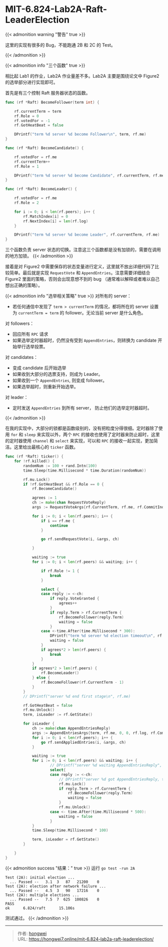 # MIT-6.824-Lab2A-Raft-LeaderElection

{{< admonition warning "警告" true >}}

这里的实现有很多的 Bug，不能跑通 2B 和 2C 的 Test。

{{< /admonition >}}

{{< admonition info "三个函数" true >}}

相比起 Lab1 的作业，Lab2A 作业量差不多。Lab2A 主要是围绕论文中 Figure2 的选举部分进行实现即可。


首先是有三个控制 Raft 服务器状态的函数。
```go
func (rf *Raft) BecomeFollower(term int) {

	rf.currentTerm = term
	rf.Role = 0
	rf.votedFor = -1
	rf.GotHeatBeat = false

	DPrintf("term %d server %d become Follower\n", term, rf.me)
}

func (rf *Raft) BecomeCandidate() {

	rf.votedFor = rf.me
	rf.currentTerm++
	rf.Role = 1

	DPrintf("term %d server %d become Candidate", rf.currentTerm, rf.me)
}

func (rf *Raft) BecomeLeader() {

	rf.votedFor = rf.me
	rf.Role = 2

	for i := 0; i < len(rf.peers); i++ {
		rf.MatchIndex[i] = 0
		rf.NextIndex[i] = len(rf.log)
	}

	DPrintf("term %d server %d become Leader", rf.currentTerm, rf.me)
}
```
三个函数负责 server 状态的切换。注意这三个函数都是没有加锁的，需要在调用的地方加锁。
{{< /admonition >}}

接着是对 Figure2 中需要保存的状态变量进行定义，这里就不放出详细代码了比较简单。最后就是实现 `RequestVote` 和 `AppendEntries`。注意需要详细结合 Figure2 里面的策略，否则会出现意想不到的 bug （通常难以解释或者难以自己想出正确的策略）。

{{< admonition info "选举相关策略" true >}}
对所有的 server：

- 若任何通信中发现了 `term > currentTerm` 的情况，都将所在的 server 设置为 `currentTerm = term` 的 follower。无论当前 server 是什么角色。

对 followers：

- 回应所有 `RPC` 请求
- 如果选举定时器超时，仍然没有受到 `AppendEntries`，则转换为 candidate 开始举行选举投票。

对 candidates：

- 变成 candidate 后开始选举
- 如果收到大部分的选票支持，则成为 Leader。
- 如果收到一个 `AppendEntries`, 则变成 follower。
- 如果选举超时，则重新开始选举。

对 leader：

- 定时发送 `AppendEntries` 到所有 server， 防止他们的选举定时器超时。

{{< /admonition >}}

在我的实现中，大部分的锁都是函数级别的，没有把粒度分得很细。定时器除了使用 `for` 和 `sleep` 来实现以外，两个 `RPC` 的接收也使用了定时器来防止超时，这里的定时器使用 `channel` 和 `select` 来实现，可以和 `RPC` 的接收一起实现，更加简洁。这里给出最核心的 `ticker` 函数。

```go
func (rf *Raft) ticker() {
	for !rf.killed() {
		randomNum := 100 + rand.Intn(100)
		time.Sleep(time.Millisecond * time.Duration(randomNum))

		rf.mu.Lock()
		if !rf.GotHeatBeat && rf.Role == 0 {
			rf.BecomeCandidate()

			agrees := 1
			ch := make(chan RequestVoteReply)
			args := RequestVoteArgs{rf.CurrentTerm, rf.me, rf.CommitIndex, rf.CurrentTerm - 1}

			for i := 0; i < len(rf.peers); i++ {
				if i == rf.me {
					continue
				}

				go rf.sendRequestVote(i, &args, ch)

			}

			waiting := true
			for i := 0; i < len(rf.peers) && waiting; i++ {

				if rf.Role != 1 {
					break
				}

				select {
				case reply := <-ch:
					if reply.VoteGranted {
						agrees++
					}
					if reply.Term > rf.CurrentTerm {
						rf.BecomeFollower(reply.Term)
						waiting = false
					}
				case <-time.After(time.Millisecond * 300):
					DPrintf("term %d server %d election timeout\n", rf.CurrentTerm, rf.me)
					waiting = false
				}
				if agrees*2 > len(rf.peers) {
					break
				}
			}
			if agrees*2 > len(rf.peers) {
				rf.BecomeLeader()
			} else {
				rf.BecomeFollower(rf.CurrentTerm - 1)
			}
		}
		// DPrintf("server %d end first stage\n", rf.me)

		rf.GotHeatBeat = false
		rf.mu.Unlock()
		term, isLeader := rf.GetState()

		for isLeader {
			ch := make(chan AppendEntriesReply)
			args := AppendEntriesArgs{term, rf.me, 0, 0, rf.log, rf.CommitIndex}
			for i := 0; i < len(rf.peers); i++ {
				go rf.sendAppliedEntries(i, &args, ch)
			}

			waiting := true
			for i := 0; i < len(rf.peers) && waiting; i++ {
					// DPrintf("server %d waiting AppendEntriesReply", rf.me)
					select{
					case reply := <-ch:
						// DPrintf("server %d got AppendEntriesReply, term: %d", rf.me, reply.Term)
						rf.mu.Lock()
						if reply.Term > rf.CurrentTerm {
							rf.BecomeFollower(reply.Term)
							waiting = false
						}
						rf.mu.Unlock()
					case <- time.After(time.Millisecond * 500):
						waiting = false
					}
			}
			time.Sleep(time.Millisecond * 100)

			term, isLeader = rf.GetState()
		}

	}
}
```

{{< admonition success "结果：" true >}}
运行 `go test -run 2A`
```
Test (2A): initial election ...
  ... Passed --   3.1  3   87   21200    0
Test (2A): election after network failure ...
  ... Passed --   4.5  3   90   17216    0
Test (2A): multiple elections ...
  ... Passed --   7.5  7  625  100826    0
PASS
ok      6.824/raft      15.106s
```
测试通过。
{{< /admonition >}}

---

> 作者: [hongwei](https://github.com/hongwei7)  
> URL: https://hongwei7.online/mit-6.824-lab2a-raft-leaderelection/  

